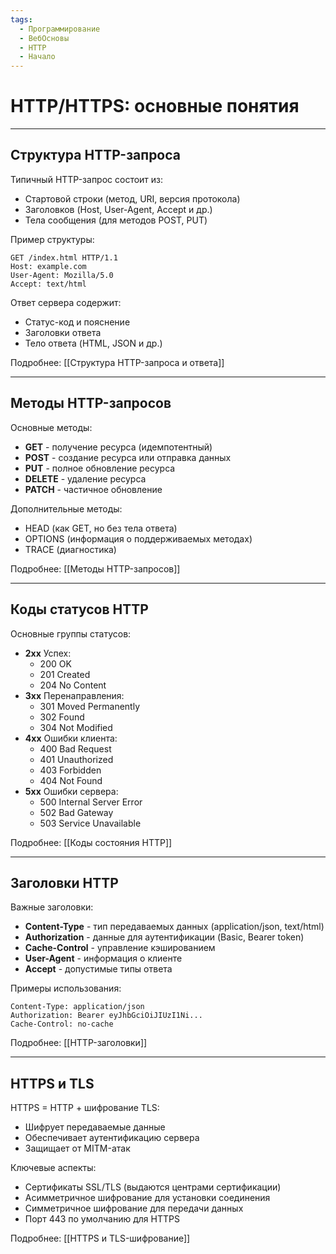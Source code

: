```yaml
---
tags:
  - Программирование
  - ВебОсновы
  - HTTP
  - Начало
---
```

# HTTP/HTTPS: основные понятия

---

## Структура HTTP-запроса
Типичный HTTP-запрос состоит из:
- Стартовой строки (метод, URI, версия протокола)
- Заголовков (Host, User-Agent, Accept и др.)
- Тела сообщения (для методов POST, PUT)

Пример структуры:
```
GET /index.html HTTP/1.1
Host: example.com
User-Agent: Mozilla/5.0
Accept: text/html
```

Ответ сервера содержит:
- Статус-код и пояснение
- Заголовки ответа
- Тело ответа (HTML, JSON и др.)

Подробнее: [[Структура HTTP-запроса и ответа]]

---

## Методы HTTP-запросов
Основные методы:
- **GET** - получение ресурса (идемпотентный)
- **POST** - создание ресурса или отправка данных
- **PUT** - полное обновление ресурса
- **DELETE** - удаление ресурса
- **PATCH** - частичное обновление

Дополнительные методы:
- HEAD (как GET, но без тела ответа)
- OPTIONS (информация о поддерживаемых методах)
- TRACE (диагностика)

Подробнее: [[Методы HTTP-запросов]]

---

## Коды статусов HTTP
Основные группы статусов:
- **2xx** Успех:
  - 200 OK
  - 201 Created
  - 204 No Content
- **3xx** Перенаправления:
  - 301 Moved Permanently
  - 302 Found
  - 304 Not Modified
- **4xx** Ошибки клиента:
  - 400 Bad Request
  - 401 Unauthorized
  - 403 Forbidden
  - 404 Not Found
- **5xx** Ошибки сервера:
  - 500 Internal Server Error
  - 502 Bad Gateway
  - 503 Service Unavailable

Подробнее: [[Коды состояния HTTP]]

---

## Заголовки HTTP
Важные заголовки:
- **Content-Type** - тип передаваемых данных (application/json, text/html)
- **Authorization** - данные для аутентификации (Basic, Bearer token)
- **Cache-Control** - управление кэшированием
- **User-Agent** - информация о клиенте
- **Accept** - допустимые типы ответа

Примеры использования:
```
Content-Type: application/json
Authorization: Bearer eyJhbGciOiJIUzI1Ni...
Cache-Control: no-cache
```

Подробнее: [[HTTP-заголовки]]

---

## HTTPS и TLS
HTTPS = HTTP + шифрование TLS:
- Шифрует передаваемые данные
- Обеспечивает аутентификацию сервера
- Защищает от MITM-атак

Ключевые аспекты:
- Сертификаты SSL/TLS (выдаются центрами сертификации)
- Асимметричное шифрование для установки соединения
- Симметричное шифрование для передачи данных
- Порт 443 по умолчанию для HTTPS

Подробнее: [[HTTPS и TLS-шифрование]]